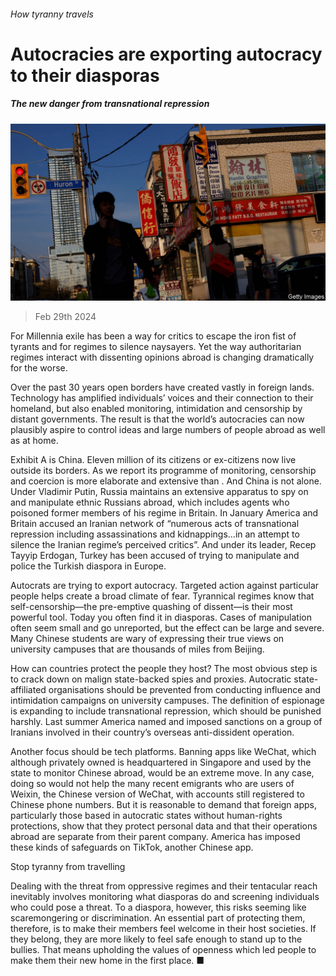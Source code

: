 ###### How tyranny travels

# Autocracies are exporting autocracy to their diasporas 

##### The new danger from transnational repression 

![image](images/20240302_LDP504.jpg) 

> Feb 29th 2024 

For Millennia exile has been a way for critics to escape the iron fist of tyrants and for regimes to silence naysayers. Yet the way authoritarian regimes interact with dissenting opinions abroad is changing dramatically for the worse.

Over the past 30 years open borders have created vastly  in foreign lands. Technology has amplified individuals’ voices and their connection to their homeland, but also enabled monitoring, intimidation and censorship by distant governments. The result is that the world’s autocracies can now plausibly aspire to control ideas and large numbers of people abroad as well as at home.

Exhibit A is China. Eleven million of its citizens or ex-citizens now live outside its borders. As we report its programme of monitoring, censorship and coercion is more elaborate and extensive than . And China is not alone. Under Vladimir Putin, Russia maintains an extensive apparatus to spy on and manipulate ethnic Russians abroad, which includes agents who poisoned former members of his regime in Britain. In January America and Britain accused an Iranian network of “numerous acts of transnational repression including assassinations and kidnappings…in an attempt to silence the Iranian regime’s perceived critics”. And under its leader, Recep Tayyip Erdogan, Turkey has been accused of trying to manipulate and police the Turkish diaspora in Europe.

Autocrats are trying to export autocracy. Targeted action against particular people helps create a broad climate of fear. Tyrannical regimes know that self-censorship—the pre-emptive quashing of dissent—is their most powerful tool. Today you often find it in diasporas. Cases of manipulation often seem small and go unreported, but the effect can be large and severe. Many Chinese students are wary of expressing their true views on university campuses that are thousands of miles from Beijing. 

How can countries protect the people they host? The most obvious step is to crack down on malign state-backed spies and proxies. Autocratic state-affiliated organisations should be prevented from conducting influence and intimidation campaigns on university campuses. The definition of espionage is expanding to include transnational repression, which should be punished harshly. Last summer America named and imposed sanctions on a group of Iranians involved in their country’s overseas anti-dissident operation.

Another focus should be tech platforms. Banning apps like WeChat, which although privately owned is headquartered in Singapore and used by the state to monitor Chinese abroad, would be an extreme move. In any case, doing so would not help the many recent emigrants who are users of Weixin, the Chinese version of WeChat, with accounts still registered to Chinese phone numbers. But it is reasonable to demand that foreign apps, particularly those based in autocratic states without human-rights protections, show that they protect personal data and that their operations abroad are separate from their parent company. America has imposed these kinds of safeguards on TikTok, another Chinese app.

Stop tyranny from travelling

Dealing with the threat from oppressive regimes and their tentacular reach inevitably involves monitoring what diasporas do and screening individuals who could pose a threat. To a diaspora, however, this risks seeming like scaremongering or discrimination. An essential part of protecting them, therefore, is to make their members feel welcome in their host societies. If they belong, they are more likely to feel safe enough to stand up to the bullies. That means upholding the values of openness which led people to make them their new home in the first place. ■

